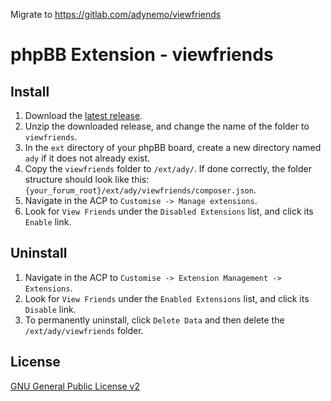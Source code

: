 Migrate to https://gitlab.com/adynemo/viewfriends

phpBB Extension - viewfriends
=====================

## Install

1. Download the [latest release](https://github.com/ad0726/viewfriends/releases).
2. Unzip the downloaded release, and change the name of the folder to `viewfriends`.
3. In the `ext` directory of your phpBB board, create a new directory named `ady` if it does not already exist.
4. Copy the `viewfriends` folder to `/ext/ady/`. If done correctly, the folder structure should look like this: `{your_forum_root}/ext/ady/viewfriends/composer.json`.
5. Navigate in the ACP to `Customise -> Manage extensions`.
6. Look for `View Friends` under the `Disabled Extensions` list, and click its `Enable` link.

## Uninstall

1. Navigate in the ACP to `Customise -> Extension Management -> Extensions`.
2. Look for `View Friends` under the `Enabled Extensions` list, and click its `Disable` link.
3. To permanently uninstall, click `Delete Data` and then delete the `/ext/ady/viewfriends` folder.

## License

[GNU General Public License v2](http://opensource.org/licenses/GPL-2.0)
